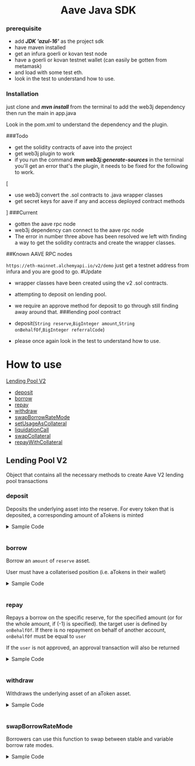 <h1 align="center">Aave Java SDK</h1>


### prerequisite
* add ***JDK 'azul-16'***  as the project sdk
* have maven installed
* get an infura goerli or kovan test node
* have a goerli or kovan testnet wallet (can easily be gotten from metamask)
* and load with some test eth.
* look in the test to understand how to use.
### Installation
just clone and ***mvn install*** from the terminal to add the web3j dependency then run the main in app.java

Look in the pom.xml to understand the dependency and the plugin.


###Todo
* get the solidity contracts of aave into the project
* get web3j plugin to work
* if you run the command ***mvn web3j:generate-sources*** in the terminal you'll get an error that's the plugin, it needs to be fixed for the following to work.

[
* use web3j convert the .sol contracts to .java wrapper classes
* get secret keys for aave if any and access deployed contract methods

]
###Current
* gotten the aave rpc node
* web3j dependency can connect to the aave rpc node
* The error in number three above has been resolved we left with finding a way to get the solidity contracts and create the wrapper classes.

##Known AAVE RPC nodes

``https://eth-mainnet.alchemyapi.io/v2/demo``
just get a testnet address from infura and you are good to go.
#Update
* wrapper classes have been created using the v2 .sol contracts.
* attempting to deposit on lending pool.
* we require an approve method for deposit to go through still finding away around that.
###lending pool contract
* deposit(``String reserve``,``BigInteger amount``,``String onBehalfOf``,``BigInteger referralCode``)


* please once again look in the test to understand how to use.

# How to use

[Lending Pool V2](#lending-pool-v2)
- [deposit](#deposit)
- [borrow](#borrow)
- [repay](#repay)
- [withdraw](#withdraw)
- [swapBorrowRateMode](#swapBorrowRateMode)
- [setUsageAsCollateral](#setUsageAsCollateral)
- [liquidationCall](#liquidationCall)
- [swapCollateral](#swapCollateral)
- [repayWithCollateral](#repayWithCollateral)

## Lending Pool V2

Object that contains all the necessary methods to create Aave V2 lending pool
transactions

### deposit

Deposits the underlying asset into the reserve. For every token that is
deposited, a corresponding amount of aTokens is minted

<details>
  <summary>Sample Code</summary>

```java
/*
- @param `assetAddress` The ethereum address of the reserve asset
- @param `lendingPoolAddressProvider` lending pool address provider 
- @param `amount` The amount to be deposited, in human readable units as strings (e.g. 25000000000 ETH) 
- @param `interestRateMode`//Whether the borrow will incur a stable (InterestRate.Stable) or variable (InterestRate.Variable) interest rate
- @param `onBehalfOf` The ethereum address for which user is depositing.
*/
class LendingPoolTest {
    //check that you are on the right network 
    //NB kovan and other test nets are deprecated use Goerli
    String nodeUrl 
        = "https://goerli.infura.io/v3/<replace with your infura key>";
    String privateKey 
        = "<replace with your private key to your wallet>";
    
    private AaveConnect connection = new AaveConnect(privateKey, nodeUrl);
    
    private LendingPool lendingPool = new LendingPool(connection, lendingPoolAddressProvider, gasFee, gasLimit);

    /* rest of your code... constructor...*/

    void lendingPoolDeposit() {
        Erc20 erc20 = new Erc20(connection, amount, assetAddress);

        try {
            erc20.approve(amount);
            TransactionReceipt depositReceipt = lendingPool.deposit(amount, assetAddress, onBehalfOf);
        } catch (Exception e) {
            e.printStackTrace();
        }
       
    }
}
```

</details>

<br />

### borrow

Borrow an `amount` of `reserve` asset.

User must have a collaterised position (i.e. aTokens in their wallet)


<details>
  <summary>Sample Code</summary>

```java
/*
- @param `assetAddress` The ethereum address of the reserve asset 
- @param `amount` The amount to be borrowed, in human readable units as strings (e.g. 25000000000 ETH) 
- @param `interestRateMode`//Whether the borrow will incur a stable (InterestRate.Stable) or variable (InterestRate.Variable) interest rate
- @param `lendingPoolAddressProvider` lending pool address provider 
- @param `onBehalfOf` The ethereum address for which user is borrowing. It will default to the user address 
*/

class LendingPoolTest {
    String nodeUrl
        = "https://goerli.infura.io/v3/<replace with your infura key>";
    String privateKey
        = "<replace with your private key to your wallet>";

    private AaveConnect connection = new AaveConnect(privateKey, nodeUrl);

    private LendingPool lendingPool = new LendingPool(connection, lendingPoolAddressProvider, gasFee, gasLimit);

    /* rest of your code... constructor...*/
    
    void lendingPoolWithdraw() {

        try {
            TransactionReceipt borrowReceipt =  lendingPool.borrow(amount, assetAddress, onBehalfOf);
        } catch (Exception e) {
            e.printStackTrace();
        }
     }
}

```

</details>

<br />

### repay

Repays a borrow on the specific reserve, for the specified amount (or for the
whole amount, if (-1) is specified). the target user is defined by `onBehalfOf`.
If there is no repayment on behalf of another account, `onBehalfOf` must be
equal to `user`

If the `user` is not approved, an approval transaction will also be returned

<details>
  <summary>Sample Code</summary>

```java
/*
- @param `assetAddress` The ethereum address of the reserve asset 
- @param `amount` The amount to be borrowed, in human readable units as strings (e.g. 25000000000 ETH) 
- @param `interestRateMode`//Whether the borrow will incur a stable (InterestRate.Stable) or variable (InterestRate.Variable) interest rate
- @param `lendingPoolAddressProvider` lending pool address provider 
- @param `onBehalfOf` The ethereum address for which user is borrowing. It will default to the user address 
*/

class LendingPoolTest {
    String nodeUrl
        = "https://goerli.infura.io/v3/<replace with your infura key>";
    String privateKey
        = "<replace with your private key to your wallet>";

    private AaveConnect connection = new AaveConnect(privateKey, nodeUrl);

    private LendingPool lendingPool = new LendingPool(connection, lendingPoolAddressProvider, gasFee, gasLimit);

    /* rest of your code... constructor...*/
    
    void lendingPoolWithdraw() {

        try {
            TransactionReceipt repayReceipt =  lendingPool.repay(amount, assetAddress, onBehalfOf);
        } catch (Exception e) {
            e.printStackTrace();
        }
     }
}

```

</details>

<br />

### withdraw

Withdraws the underlying asset of an aToken asset.

<details>
  <summary>Sample Code</summary>

```java
/*
- @param `assetAddress` The ethereum address of the reserve asset 
- @param `amount` The amount to be withdrawn, in human readable units as strings (e.g. 25000000000 ETH) 
- @param `interestRateMode`//Whether the borrow will incur a stable (InterestRate.Stable) or variable (InterestRate.Variable) interest rate
- @param `lendingPoolAddressProvider` lending pool address provider 
- @param `toAddress` The ethereum address for which user is borrowing. It will default to the user address 
*/

class LendingPoolTest {
    String nodeUrl
        = "https://goerli.infura.io/v3/<replace with your infura key>";
    String privateKey
        = "<replace with your private key to your wallet>";

    private AaveConnect connection = new AaveConnect(privateKey, nodeUrl);

    private LendingPool lendingPool = new LendingPool(connection, lendingPoolAddressProvider, gasFee, gasLimit);

    /* rest of your code... constructor...*/

    void lendingPoolWithdraw() {

        try {
            TransactionReceipt withDrawReceipt =  lendingPool.withdraw(amount, assetAddress, toAdderess);
        } catch (Exception e) {
            e.printStackTrace();
        }

    }
}
```

</details>

<br />

### swapBorrowRateMode

Borrowers can use this function to swap between stable and variable borrow rate
modes.

<details>
  <summary>Sample Code</summary>

```java
/*
- @param `assetAddress` The address of the reserve on which the user borrowed 
- @param `mode` //Whether the borrow will incur a stable (InterestRate.Stable) or variable (InterestRate.Variable) interest rate which is either "1" for stable or "2" for variable
*/
class LendingPoolTest {
    String nodeUrl
        = "https://goerli.infura.io/v3/<replace with your infura key>";
    String privateKey
        = "<replace with your private key to your wallet>";

    private AaveConnect connection = new AaveConnect(privateKey, nodeUrl);

    private LendingPool lendingPool = new LendingPool(connection, lendingPoolAddressProvider, gasFee, gasLimit);

    /* rest of your code... constructor...*/

    void swapBorrowRate() {
        try {
            TransactionReceipt swapBorrowRateReceipt =  lendingPool.swapBorrowRate(assetAddress, mode);
        } catch (Exception e) {
            e.printStackTrace();
        }
    }
}
```

</details>

<br />
